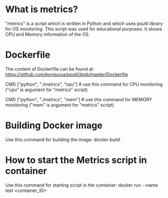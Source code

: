  # What is metrics?
"metrics" is a script which is written in Python and which uses psutil library for OS monitoring.
This script was used for educational purposes.
It shows CPU and Memory information of the OS. 
 
 # Dockerfile
The content of Dockerfile can be found at:
https://github.com/kongurua/psutil/blob/master/Dockerfile

CMD ["python", "./metrics", "cpu"]  # use this command for CPU monitoring ("cpu" is argument for "metrics" script)

CMD ["python", "./metrics", "mem"]  # use this command for MEMORY monitoring ("mem" is argument for "metrics" script)

 # Building Docker image
Use this command for building the image:
docker build .

 # How to start the Metrics script in container
Use this command for starting script in the container:
docker run --name test <container_ID>
